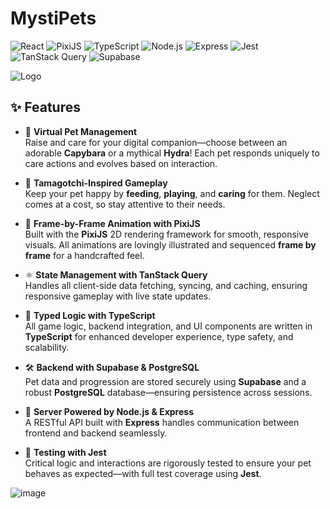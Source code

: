# MystiPets
![React](https://img.shields.io/badge/React-20232A?style=for-the-badge&logo=react&logoColor=61DAFB)
![PixiJS](https://img.shields.io/badge/PixiJS-8e44ad?style=for-the-badge&logo=pixijs&logoColor=ffffff)
![TypeScript](https://img.shields.io/badge/TypeScript-3178C6?style=for-the-badge&logo=typescript&logoColor=white)
![Node.js](https://img.shields.io/badge/Node.js-339933?style=for-the-badge&logo=node.js&logoColor=white)
![Express](https://img.shields.io/badge/Express.js-000000?style=for-the-badge&logo=express&logoColor=white)
![Jest](https://img.shields.io/badge/Jest-C21325?style=for-the-badge&logo=jest&logoColor=white)
![TanStack Query](https://img.shields.io/badge/TanStack_Query-FF4154?style=for-the-badge&logo=react-query&logoColor=white)
![Supabase](https://img.shields.io/badge/Supabase-3ECF8E?style=for-the-badge&logo=supabase&logoColor=white)

![Logo](https://github.com/user-attachments/assets/878d4d3b-428f-4b2f-87d5-e4baf8488ef1)


## ✨ Features

- 🐾 **Virtual Pet Management**  
  Raise and care for your digital companion—choose between an adorable **Capybara** or a mythical **Hydra**! Each pet responds uniquely to care actions and evolves based on interaction.

- 🍖 **Tamagotchi-Inspired Gameplay**  
  Keep your pet happy by **feeding**, **playing**, and **caring** for them. Neglect comes at a cost, so stay attentive to their needs.

- 🎨 **Frame-by-Frame Animation with PixiJS**  
  Built with the **PixiJS** 2D rendering framework for smooth, responsive visuals. All animations are lovingly illustrated and sequenced **frame by frame** for a handcrafted feel.

- ⚛️ **State Management with TanStack Query**  
  Handles all client-side data fetching, syncing, and caching, ensuring responsive gameplay with live state updates.

- 💾 **Typed Logic with TypeScript**  
  All game logic, backend integration, and UI components are written in **TypeScript** for enhanced developer experience, type safety, and scalability.

- 🛠️ **Backend with Supabase & PostgreSQL**  
  Pet data and progression are stored securely using **Supabase** and a robust **PostgreSQL** database—ensuring persistence across sessions.

- 🚀 **Server Powered by Node.js & Express**  
  A RESTful API built with **Express** handles communication between frontend and backend seamlessly.

- 🧪 **Testing with Jest**  
  Critical logic and interactions are rigorously tested to ensure your pet behaves as expected—with full test coverage using **Jest**.



![image](https://github.com/user-attachments/assets/8d36f020-0501-407e-bd78-79616f0fb7fc)
